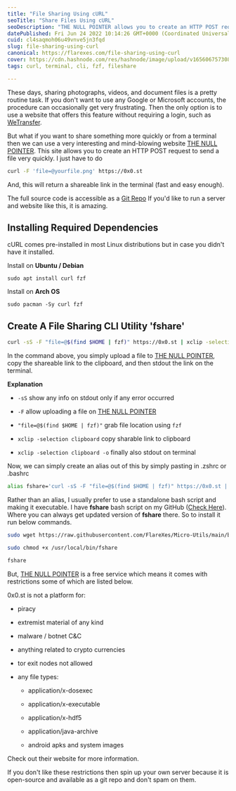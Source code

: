 ```yaml
---
title: "File Sharing Using cURL"
seoTitle: "Share Files Using cURL"
seoDescription: "THE NULL POINTER allows you to create an HTTP POST request to send a file very quickly from terminal via cURL."
datePublished: Fri Jun 24 2022 10:14:26 GMT+0000 (Coordinated Universal Time)
cuid: cl4saqmoh06u49vnve5jn3fqd
slug: file-sharing-using-curl
canonical: https://flarexes.com/file-sharing-using-curl
cover: https://cdn.hashnode.com/res/hashnode/image/upload/v1656067573080/H46nhwNv0.jpg
tags: curl, terminal, cli, fzf, fileshare

---
```


These days, sharing photographs, videos, and document files is a pretty routine task. If you don't want to use any Google or Microsoft accounts, the procedure can occasionally get very frustrating. Then the only option is to use a website that offers this feature without requiring a login, such as [WeTransfer](https://wetransfer.com/).

But what if you want to share something more quickly or from a terminal then we can use a very interesting and mind-blowing website [THE NULL POINTER](https://0x0.st/). This site allows you to create an HTTP POST request to send a file very quickly. I just have to do

```bash
curl -F 'file=@yourfile.png' https://0x0.st
```

And, this will return a shareable link in the terminal (fast and easy enough).

The full source code is accessible as a [Git Repo](https://git.0x0.st/mia/0x0) If you'd like to run a server and website like this, it is amazing.

## Installing Required Dependencies

cURL comes pre-installed in most Linux distributions but in case you didn't have it installed.

Install on **Ubuntu / Debian**

```plaintext
sudo apt install curl fzf
```

Install on **Arch OS**

```plaintext
sudo pacman -Sy curl fzf
```

## Create A File Sharing CLI Utility 'fshare'

```bash
curl -sS -F "file=@$(find $HOME | fzf)" https://0x0.st | xclip -selection clipboard && xclip -selection clipboard -o
```

In the command above, you simply upload a file to [THE NULL POINTER](https://0x0.st/), copy the shareable link to the clipboard, and then stdout the link on the terminal.

**Explanation**

* `-sS` show any info on stdout only if any error occurred
    
* `-F` allow uploading a file on [THE NULL POINTER](https://0x0.st/)
    
* `"file=@$(find $HOME | fzf)"` grab file location using `fzf`
    
* `xclip -selection clipboard` copy sharable link to clipboard
    
* `xclip -selection clipboard -o` finally also stdout on terminal
    

Now, we can simply create an alias out of this by simply pasting in .zshrc or .bashrc

```bash
alias fshare='curl -sS -F "file=@$(find $HOME | fzf)" https://0x0.st | xclip -selection clipboard && xclip -selection clipboard -o'
```

Rather than an alias, I usually prefer to use a standalone bash script and making it executable. I have **fshare** bash script on my GitHub ([Check Here](https://github.com/FlareXes/Micro-Utils/blob/main/bin/fshare)). Where you can always get updated version of **fshare** there. So to install it run below commands.

```bash
sudo wget https://raw.githubusercontent.com/FlareXes/Micro-Utils/main/bin/fshare -O /usr/local/bin/fshare

sudo chmod +x /usr/local/bin/fshare

fshare
```

But, [THE NULL POINTER](https://0x0.st/) is a free service which means it comes with restrictions some of which are listed below.

0x0.st is not a platform for:

* piracy
    
* extremist material of any kind
    
* malware / botnet C&C
    
* anything related to crypto currencies
    
* tor exit nodes not allowed
    
* any file types:
    
    * application/x-dosexec
        
    * application/x-executable
        
    * application/x-hdf5
        
    * application/java-archive
        
    * android apks and system images
        

Check out their website for more information.

If you don't like these restrictions then spin up your own server because it is open-source and available as a git repo and don't spam on them.
